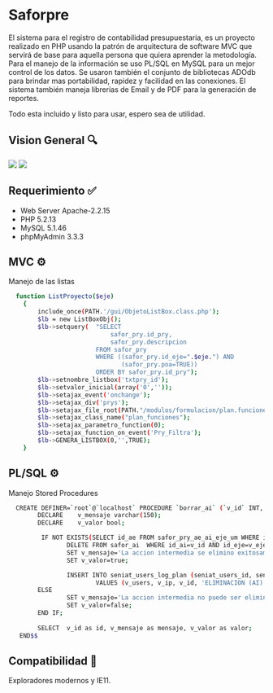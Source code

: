 # Saforpre
El sistema para el registro de contabilidad presupuestaria, es un proyecto realizado en PHP usando la patrón de arquitectura de software MVC que servirá de base para aquella persona que quiera aprender la metodología. Para el manejo de la información se uso PL/SQL en MySQL para un mejor control de los datos. Se usaron también el  conjunto de bibliotecas ADOdb para brindar mas portabilidad, rapidez y facilidad en las conexiones. El sistema también maneja librerías de Email y de PDF para la generación de reportes.


Todo esta incluido y listo para usar, espero sea de utilidad.


## Vision General :mag:
![](https://raw.githubusercontent.com/delfinworks/Saforpre/master/images/saforpre1.jpg)
![](https://raw.githubusercontent.com/delfinworks/Saforpre/master/images/saforpre2.jpg)

## Requerimiento :white_check_mark:
- Web Server Apache-2.2.15
- PHP 5.2.13
- MySQL 5.1.46
- phpMyAdmin 3.3.3 

## MVC :gear:

Manejo de las listas

```bash
  function ListProyecto($eje)
	{				
		include_once(PATH.'/gui/ObjetoListBox.class.php');
		$lb = new ListBoxObj();
		$lb->setquery(	"SELECT 
					  		safor_pry.id_pry, 
							safor_pry.descripcion
						FROM safor_pry 
						WHERE ((safor_pry.id_eje=".$eje.") AND 
							   (safor_pry.poa=TRUE))
						ORDER BY safor_pry.id_pry");
		$lb->setnombre_listbox('txtpry_id');
		$lb->setvalor_inicial(array('0',''));
		$lb->setajax_event('onchange');
		$lb->setajax_div('prys');
		$lb->setajax_file_root(PATH."/modulos/formulacion/plan.funciones.php");
		$lb->setajax_class_name("plan_funciones");
		$lb->setajax_parametro_function(0);
		$lb->setajax_function_on_event('Pry_Filtra');
		$lb->GENERA_LISTBOX(0,'',TRUE);				
	}
```

## PL/SQL :gear:

Manejo Stored Procedures

```bash
  CREATE DEFINER=`root`@`localhost` PROCEDURE `borrar_ai` (`v_id` INT, `v_eje` INT, `v_users` VARCHAR(15), `v_ip` VARCHAR(20))  BEGIN
        DECLARE    v_mensaje varchar(150);
        DECLARE    v_valor bool;

         IF NOT EXISTS(SELECT id_ae FROM safor_pry_ae_ai_eje_um WHERE id_ai=v_id AND id_eje=v_eje) THEN
                DELETE FROM safor_ai  WHERE id_ai=v_id AND id_eje=v_eje;
                SET v_mensaje='La accion intermedia se elimino exitosamente. ';
                SET v_valor=true;

                INSERT INTO seniat_users_log_plan (seniat_users_id, seniat_users_ip, id_ai, accion, id_eje)
                        VALUES (v_users, v_ip, v_id, 'ELIMINACION (AI)', v_eje);
        ELSE
                SET v_mensaje='La accion intermedia no puede ser eliminada, existen unidades de medida asociados a ella';
                SET v_valor=false;
        END IF;
        
        SELECT  v_id as id, v_mensaje as mensaje, v_valor as valor;
   END$$
```

## Compatibilidad :triangular_ruler:

Exploradores modernos y IE11.
